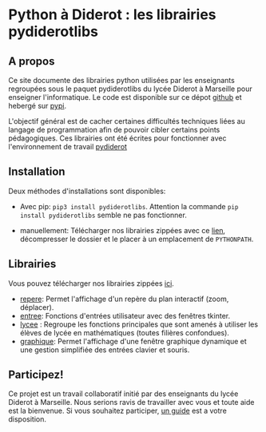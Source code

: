 # Python à Diderot : les librairies pydiderotlibs
## A propos
Ce site documente des librairies python utilisées par les enseignants regroupées sous le paquet pydiderotlibs du lycée Diderot à Marseille pour enseigner l'informatique. Le code est disponible sur ce dépot [github](https://github.com/cspaier/pydiderotlibs) et hebergé sur [pypi](https://pypi.org/project/pydiderotlibs/).

L'objectif général est de cacher certaines difficultés techniques liées au langage de programmation afin de pouvoir cibler certains points pédagogiques. Ces librairies ont été écrites pour fonctionner avec l'environnement de travail [pydiderot](https://pydiderot.readthedocs.io)

## Installation
Deux méthodes d'installations sont disponibles:
- Avec pip: `pip3 install pydiderotlibs`. Attention la commande `pip install pydiderotlibs` semble ne pas fonctionner. 

- manuellement: Télécharger nos librairies zippées avec ce [lien](_static/pydiderotlibs.zip), décompresser le dossier et le placer à un emplacement de `PYTHONPATH`.


## Librairies
 Vous pouvez télécharger nos librairies zippées [ici](_static/pydiderotlibs.zip).

- [repere](/librairies/repere.html): Permet l'affichage d'un repère du plan interactif (zoom, déplacer).
- [entree](/librairies/entree.html): Fonctions d'entrées utilisateur avec des fenêtres tkinter.
- [lycee](/librairies/lycee.html) : Regroupe les fonctions principales que sont amenés à utiliser les élèves de lycée en mathématiques (toutes filières confondues).
- [graphique](/librairies/graphique.html): Permet l'affichage d'une fenêtre graphique dynamique et une gestion simplifiée des entrées clavier et souris.


## Participez!
Ce projet est un travail collaboratif initié par des enseignants du lycée Diderot à Marseille. Nous serions ravis de travailler avec vous et toute aide est la bienvenue. Si vous souhaitez participer, [un guide](contributing.html) est a votre disposition.
